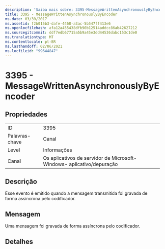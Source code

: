 ```yaml
---
description: 'Saiba mais sobre: 3395-MessageWrittenAsynchronouslyByEncoder'
title: 3395 - MessageWrittenAsynchronouslyByEncoder
ms.date: 03/30/2017
ms.assetid: f2b015b3-dafe-4468-a3ac-5b547ff413e6
ms.openlocfilehash: afa12a455438dfb90b12514addcc86ab42627212
ms.sourcegitcommit: ddf7edb67715a5b9a45e3dd44536dabc153c1de0
ms.translationtype: MT
ms.contentlocale: pt-BR
ms.lasthandoff: 02/06/2021
ms.locfileid: "99644847"
---
```

# <a name="3395---messagewrittenasynchronouslybyencoder"></a>3395 - MessageWrittenAsynchronouslyByEncoder

## <a name="properties"></a>Propriedades  
  
|||  
|-|-|  
|ID|3395|  
|Palavras-chave|Canal|  
|Level|Informações|  
|Canal|Os aplicativos de servidor de Microsoft-Windows- aplicativo/depuração|  
  
## <a name="description"></a>Descrição  

 Esse evento é emitido quando a mensagem transmitida foi gravada de forma assíncrona pelo codificador.  
  
## <a name="message"></a>Mensagem  

 Uma mensagem foi gravada de forma assíncrona pelo codificador.  
  
## <a name="details"></a>Detalhes
